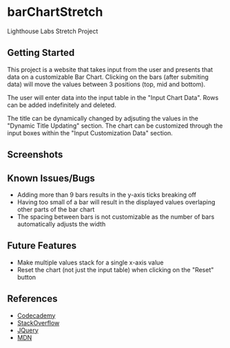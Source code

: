 # barChartStretch
Lighthouse Labs Stretch Project
## Getting Started
This project is a website that takes input from the user and presents that data on a customizable Bar Chart. Clicking on the bars (after submiting data) will move the values between 3 positions (top, mid and bottom).

The user will enter data into the input table in the "Input Chart Data". Rows can be added indefinitely and deleted.

The title can be dynamically changed by adjsuting the values in the "Dynamic Title Updating" section. The chart can be customized through the input boxes within the "Input Customization Data" section.
## Screenshots



## Known Issues/Bugs
* Adding more than 9 bars results in the y-axis ticks breaking off
* Having too small of a bar will result in the displayed values overlaping other parts of the bar chart
* The spacing between bars is not customizable as the number of bars automatically adjusts the width
## Future Features
* Make multiple values stack for a single x-axis value
* Reset the chart (not just the input table) when clicking on the "Reset" button
## References
* [Codecademy](https://www.codecademy.com/learn)
* [StackOverflow](https://stackoverflow.com/)
* [JQuery](https://jquery.com/)
* [MDN](https://developer.mozilla.org/en-US/)
